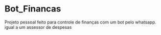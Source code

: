 # Bot_Financas
Projeto pessoal feito para controle de finanças com um bot pelo whatsapp. igual a um assessor de despesas 
